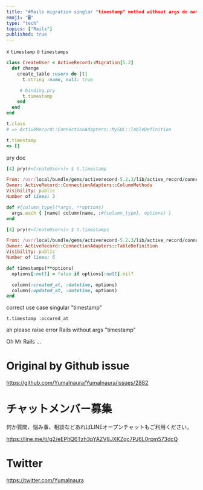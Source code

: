 ```yaml
---
title: "#Rails migration singlar "timestamp" method without args do nothing. m"
emoji: "🖥"
type: "tech"
topics: ["Rails"]
published: true
---
```


x `timestamp`
o `timestamps` 

```rb
class CreateUser < ActiveRecord::Migration[5.2]
  def change
    create_table :users do |t|
      t.string :name, null: true

     # binding.pry
      t.timestamp
    end
  end
end
```

```rb
t.class
# => ActiveRecord::ConnectionAdapters::MySQL::TableDefinition
```

```rb
t.timestamp
=> []
```

pry doc 

```rb
[4] pry(#<CreateUser>)> $ t.timestamp

From: /usr/local/bundle/gems/activerecord-5.2.3/lib/active_record/connection_adapters/abstract/schema_definitions.rb @ line 231:
Owner: ActiveRecord::ConnectionAdapters::ColumnMethods
Visibility: public
Number of lines: 3

def #{column_type}(*args, **options)
  args.each { |name| column(name, :#{column_type}, options) }
end
```

```rb
[4] pry(#<CreateUser>)> $ t.timestamps

From: /usr/local/bundle/gems/activerecord-5.2.3/lib/active_record/connection_adapters/abstract/schema_definitions.rb @ line 395:
Owner: ActiveRecord::ConnectionAdapters::TableDefinition
Visibility: public
Number of lines: 6

def timestamps(**options)
  options[:null] = false if options[:null].nil?

  column(:created_at, :datetime, options)
  column(:updated_at, :datetime, options)
end
```

correct use case singular "timestamp"

```
t.timestamp :occured_at
```

ah please raise error Rails without args "timestamp" 

Oh Mr Rails ...

# Original by Github issue

https://github.com/YumaInaura/YumaInaura/issues/2882








<!-- Update From Qiita API -->

# チャットメンバー募集


何か質問、悩み事、相談などあればLINEオープンチャットもご利用ください。

https://line.me/ti/g2/eEPltQ6Tzh3pYAZV8JXKZqc7PJ6L0rpm573dcQ





# Twitter


https://twitter.com/YumaInaura


<!-- Update From Qiita API -->


